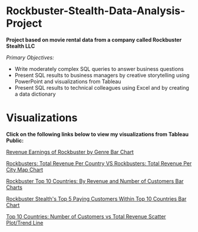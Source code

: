 # Rockbuster-Stealth-Data-Analysis-Project

**Project based on movie rental data from a company called Rockbuster Stealth LLC**

*Primary Objectives:*

* Write moderately complex SQL queries to answer business questions
* Present SQL results to business managers by creative storytelling using PowerPoint and visualizations from Tableau
* Present SQL results to technical colleagues using Excel and by creating a data dictionary

# Visualizations

**Click on the following links below to view my visualizations from Tableau Public:**

[Revenue Earnings of Rockbuster by Genre Bar Chart](https://public.tableau.com/app/profile/matthew3308/viz/ComparingRevenuesofDifferentMovieGenres/Sheet1)

[Rockbusters: Total Revenue Per Country VS Rockbusters: Total Revenue Per City Map Chart](https://public.tableau.com/app/profile/matthew3308/viz/Top10CountriesNumberofCustomersvsTotalRevenue/RockbustersTotalRevenuePerCountryVSRockbustersTotalRevenuePerCity?publish=yes)

[Rockbuster Top 10 Countries: By Revenue and Number of Customers Bar Charts](https://public.tableau.com/app/profile/matthew3308/viz/RockbusterTop10CountriesByRevenueandNumberofCustomers/RockbusterTop10CountriesByRevenueandNumberofCustomers?publish=yes)

[Rockbuster Stealth's Top 5 Paying Customers Within Top 10 Countries Bar Chart](https://public.tableau.com/app/profile/matthew3308/viz/RockbusterStealthsTop5PayingCustomersWithinTop10Countries/RockbustersHighestPayingCustomerForEachoftheTop10CountriesByCustomerandRevenueinMovieSales?publish=yes)

[Top 10 Countries: Number of Customers vs Total Revenue Scatter Plot/Trend Line](https://public.tableau.com/app/profile/matthew3308/viz/Top10CountriesNumberofCustomersvsTotalRevenue/NumberofCustomersvsTotalRevenue?publish=yes) 
